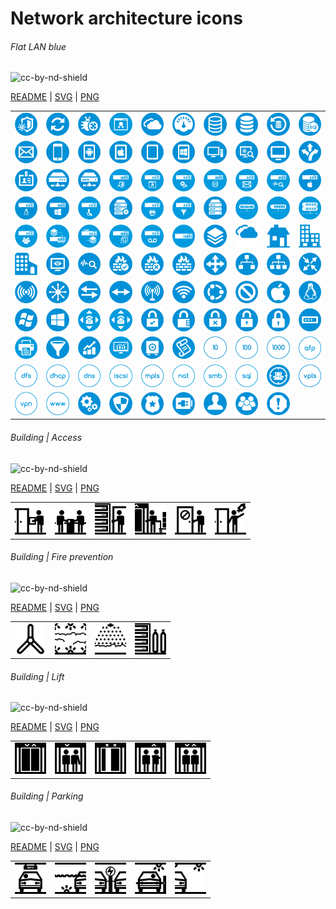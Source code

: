 # Network architecture icons

###### Flat LAN blue

![cc-by-nd-shield](https://img.shields.io/badge/License-CC%20BY--ND%204.0-lightgrey.svg)

[README](./visio/flat-lan-blue/README.md) | [SVG](./svg/flat-lan-blue/) | [PNG](./png/flat-lan-blue/)

<table width='90%'>
<tr align='center'>
    <td align='center'><img alt='Antivirus' src='./png/flat-lan-blue/antivirus-256.png' width='50px'></td>
    <td align='center'><img alt='Backup arrows' src='./png/flat-lan-blue/backup-arrows-256.png' width='50px'></td>
    <td align='center'><img alt='Bug tracker' src='./png/flat-lan-blue/bug-tracker-256.png' width='50px'></td>
    <td align='center'><img alt='Certificate' src='./png/flat-lan-blue/certificate-256.png' width='50px'></td>
    <td align='center'><img alt='Cloud' src='./png/flat-lan-blue/cloud-256.png' width='50px'></td>
    <td align='center'><img alt='Dashboard' src='./png/flat-lan-blue/dashboard-256.png' width='50px'></td>
    <td align='center'><img alt='Database 1' src='./png/flat-lan-blue/database-1-256.png' width='50px'></td>
    <td align='center'><img alt='Database 2' src='./png/flat-lan-blue/database-2-256.png' width='50px'></td>
    <td align='center'><img alt='Database snapshot' src='./png/flat-lan-blue/database-snapshot-256.png' width='50px'></td>
    <td align='center'><img alt='Database SQL' src='./png/flat-lan-blue/database-sql-256.png' width='50px'></td>
</tr>
<tr align='center'>
    <td align='center'><img alt='E-mail' src='./png/flat-lan-blue/email-256.png' width='50px'></td>
    <td align='center'><img alt='Endpoint smartphone' src='./png/flat-lan-blue/endpoint-smartphone-256.png' width='50px'></td>
    <td align='center'><img alt='Endpoint tablet android' src='./png/flat-lan-blue/endpoint-tablet-android-256.png' width='50px'></td>
    <td align='center'><img alt='Endpoint tablet apple' src='./png/flat-lan-blue/endpoint-tablet-apple-256.png' width='50px'></td>
    <td align='center'><img alt='Endpoint tablet generic' src='./png/flat-lan-blue/endpoint-tablet-generic-256.png' width='50px'></td>
    <td align='center'><img alt='Endpoint tablet windows' src='./png/flat-lan-blue/endpoint-tablet-windows-256.png' width='50px'></td>
    <td align='center'><img alt='Endpoint thin client' src='./png/flat-lan-blue/endpoint-thin-client-256.png' width='50px'></td>
    <td align='center'><img alt='Endpoint virus scanner' src='./png/flat-lan-blue/endpoint-virus-scanner-256.png' width='50px'></td>
    <td align='center'><img alt='Endpoint workstation' src='./png/flat-lan-blue/endpoint-workstation-256.png' width='50px'></td>
    <td align='center'><img alt='filter' src='./png/flat-lan-blue/filter-256.png' width='50px'></td>
</tr>
<tr align='center'>
    <td align='center'><img alt='Identity' src='./png/flat-lan-blue/identity-256.png' width='50px'></td>
    <td align='center'><img alt='Infrastructure server 1' src='./png/flat-lan-blue/infrastructure-server-1-256.png' width='50px'></td>
    <td align='center'><img alt='Infrastructure server 2' src='./png/flat-lan-blue/infrastructure-server-2-256.png' width='50px'></td>
    <td align='center'><img alt='Infrastructure server antivirus' src='./png/flat-lan-blue/infrastructure-server-antivirus-256.png' width='50px'></td>
    <td align='center'><img alt='Infrastructure server certificate' src='./png/flat-lan-blue/infrastructure-server-certificate-256.png' width='50px'></td>
    <td align='center'><img alt='Infrastructure server configuration' src='./png/flat-lan-blue/infrastructure-server-configuration-256.png' width='50px'></td>
    <td align='center'><img alt='Infrastructure server database' src='./png/flat-lan-blue/infrastructure-server-database-256.png' width='50px'></td>
    <td align='center'><img alt='Infrastructure server e-mail' src='./png/flat-lan-blue/infrastructure-server-email-256.png' width='50px'></td>
    <td align='center'><img alt='Infrastructure server monitoring' src='./png/flat-lan-blue/infrastructure-server-monitoring-256.png' width='50px'></td>
    <td align='center'><img alt='Infrastructure server os apple' src='./png/flat-lan-blue/infrastructure-server-os-apple-256.png' width='50px'></td>
</tr>
<tr align='center'>
    <td align='center'><img alt='Infrastructure server os linux' src='./png/flat-lan-blue/infrastructure-server-os-linux-256.png' width='50px'></td>
    <td align='center'><img alt='Infrastructure server os windows' src='./png/flat-lan-blue/infrastructure-server-os-windows-256.png' width='50px'></td>
    <td align='center'><img alt='Infrastructure server phone' src='./png/flat-lan-blue/infrastructure-server-phone-256.png' width='50px'></td>
    <td align='center'><img alt='Infrastructure server power' src='./png/flat-lan-blue/infrastructure-server-power-256.png' width='50px'></td>
    <td align='center'><img alt='Infrastructure server print' src='./png/flat-lan-blue/infrastructure-server-print-256.png' width='50px'></td>
    <td align='center'><img alt='Infrastructure server proxy or filter' src='./png/flat-lan-blue/infrastructure-server-proxy-or-filter-256.png' width='50px'></td>
    <td align='center'><img alt='Infrastructure server stack' src='./png/flat-lan-blue/infrastructure-server-stack-256.png' width='50px'></td>
    <td align='center'><img alt='Infrastructure server storage nas 1u' src='./png/flat-lan-blue/infrastructure-server-storage-nas-1u-256.png' width='50px'></td>
    <td align='center'><img alt='Infrastructure server storage san 1u' src='./png/flat-lan-blue/infrastructure-server-storage-san-1u-256.png' width='50px'></td>
    <td align='center'><img alt='Infrastructure server storage san 2u' src='./png/flat-lan-blue/infrastructure-server-storage-san-2u-256.png' width='50px'></td>
</tr>
<tr align='center'>
    <td align='center'><img alt='Infrastructure server users' src='./png/flat-lan-blue/infrastructure-server-users-256.png' width='50px'></td>
    <td align='center'><img alt='Infrastructure server vm guest' src='./png/flat-lan-blue/infrastructure-server-vm-guest-256.png' width='50px'></td>
    <td align='center'><img alt='Infrastructure server vm host 1' src='./png/flat-lan-blue/infrastructure-server-vm-host-1-256.png' width='50px'></td>
    <td align='center'><img alt='Infrastructure server vm host 2' src='./png/flat-lan-blue/infrastructure-server-vm-host-2-256.png' width='50px'></td>
    <td align='center'><img alt='Infrastructure server voicemail' src='./png/flat-lan-blue/infrastructure-server-voicemail-256.png' width='50px'></td>
    <td align='center'><img alt='Infrastructure server' src='./png/flat-lan-blue/infrastructure-server-256.png' width='50px'></td>
    <td align='center'><img alt='Layer' src='./png/flat-lan-blue/layer-256.png' width='50px'></td>
    <td align='center'><img alt='Location cloud' src='./png/flat-lan-blue/location-cloud-256.png' width='50px'></td>
    <td align='center'><img alt='Location home' src='./png/flat-lan-blue/location-home-256.png' width='50px'></td>
    <td align='center'><img alt='Location office 1' src='./png/flat-lan-blue/location-office-1-256.png' width='50px'></td>
</tr>
<tr align='center'>
    <td align='center'><img alt='Location office 2' src='./png/flat-lan-blue/location-office-2-256.png' width='50px'></td>
    <td align='center'><img alt='Monitoring 1' src='./png/flat-lan-blue/monitoring-1-256.png' width='50px'></td>
    <td align='center'><img alt='Monitoring 2' src='./png/flat-lan-blue/monitoring-2-256.png' width='50px'></td>
    <td align='center'><img alt='Network firewall allow' src='./png/flat-lan-blue/network-firewall-allow-256.png' width='50px'></td>
    <td align='center'><img alt='Network firewall deny' src='./png/flat-lan-blue/network-firewall-deny-256.png' width='50px'></td>
    <td align='center'><img alt='Network firewall' src='./png/flat-lan-blue/network-firewall-256.png' width='50px'></td>
    <td align='center'><img alt='Network gateway' src='./png/flat-lan-blue/network-gateway-256.png' width='50px'></td>
    <td align='center'><img alt='Network icon 1' src='./png/flat-lan-blue/network-icon-1-256.png' width='50px'></td>
    <td align='center'><img alt='Network icon 2' src='./png/flat-lan-blue/network-icon-2-256.png' width='50px'></td>
    <td align='center'><img alt='Network router' src='./png/flat-lan-blue/network-router-256.png' width='50px'></td>
</tr>
<tr align='center'>
    <td align='center'><img alt='Network sensor' src='./png/flat-lan-blue/network-sensor-256.png' width='50px'></td>
    <td align='center'><img alt='Network switch core' src='./png/flat-lan-blue/network-switch-core-256.png' width='50px'></td>
    <td align='center'><img alt='Network switch workgroup' src='./png/flat-lan-blue/network-switch-workgroup-256.png' width='50px'></td>
    <td align='center'><img alt='Network switch' src='./png/flat-lan-blue/network-switch-256.png' width='50px'></td>
    <td align='center'><img alt='Network wi-fi repeater' src='./png/flat-lan-blue/network-wifi-repeater-256.png' width='50px'></td>
    <td align='center'><img alt='Network wi-fi' src='./png/flat-lan-blue/network-wifi-256.png' width='50px'></td>
    <td align='center'><img alt='Networking 1' src='./png/flat-lan-blue/networking-1-256.png' width='50px'></td>
    <td align='center'><img alt='No-access' src='./png/flat-lan-blue/no-access-256.png' width='50px'></td>
    <td align='center'><img alt='Os apple' src='./png/flat-lan-blue/os-apple-256.png' width='50px'></td>
    <td align='center'><img alt='Os linux' src='./png/flat-lan-blue/os-linux-256.png' width='50px'></td>
</tr>
<tr align='center'>
    <td align='center'><img alt='Os windows legacy' src='./png/flat-lan-blue/os-windows-legacy-256.png' width='50px'></td>
    <td align='center'><img alt='Os windows new' src='./png/flat-lan-blue/os-windows-new-256.png' width='50px'></td>
    <td align='center'><img alt='Pabx analogic' src='./png/flat-lan-blue/pabx-analog-256.png' width='50px'></td>
    <td align='center'><img alt='Pabx digital' src='./png/flat-lan-blue/pabx-digital-256.png' width='50px'></td>
    <td align='center'><img alt='padlock-allow' src='./png/flat-lan-blue/padlock-allow-256.png' width='50px'></td>
    <td align='center'><img alt='padlock-code' src='./png/flat-lan-blue/padlock-code-256.png' width='50px'></td>
    <td align='center'><img alt='padlock-deny' src='./png/flat-lan-blue/padlock-deny-256.png' width='50px'></td>
    <td align='center'><img alt='padlock-key-1' src='./png/flat-lan-blue/padlock-key-1-256.png' width='50px'></td>
    <td align='center'><img alt='padlock-key-2' src='./png/flat-lan-blue/padlock-key-2-256.png' width='50px'></td>
    <td align='center'><img alt='Password' src='./png/flat-lan-blue/password-256.png' width='50px'></td>
</tr>
<tr align='center'>
    <td align='center'><img alt='Printer' src='./png/flat-lan-blue/printer-256.png' width='50px'></td>
    <td align='center'><img alt='Proxy or filter' src='./png/flat-lan-blue/proxy-or-filter-256.png' width='50px'></td>
    <td align='center'><img alt='Report' src='./png/flat-lan-blue/report-256.png' width='50px'></td>
    <td align='center'><img alt='Reporting' src='./png/flat-lan-blue/reporting-256.png' width='50px'></td>
    <td align='center'><img alt='Safe' src='./png/flat-lan-blue/safe-256.png' width='50px'></td>
    <td align='center'><img alt='Script log' src='./png/flat-lan-blue/script-log-256.png' width='50px'></td>
    <td align='center'><img alt='Service 10' src='./png/flat-lan-blue/service-10-256.png' width='50px'></td>
    <td align='center'><img alt='Service 100' src='./png/flat-lan-blue/service-100-256.png' width='50px'></td>
    <td align='center'><img alt='Service 1000' src='./png/flat-lan-blue/service-1000-256.png' width='50px'></td>
    <td align='center'><img alt='Service afp' src='./png/flat-lan-blue/service-afp-256.png' width='50px'></td>
</tr>
<tr align='center'>
    <td align='center'><img alt='Service dfs' src='./png/flat-lan-blue/service-dfs-256.png' width='50px'></td>
    <td align='center'><img alt='Service dhcp' src='./png/flat-lan-blue/service-dhcp-256.png' width='50px'></td>
    <td align='center'><img alt='Service dns' src='./png/flat-lan-blue/service-dns-256.png' width='50px'></td>
    <td align='center'><img alt='Service iscsi' src='./png/flat-lan-blue/service-iscsi-256.png' width='50px'></td>
    <td align='center'><img alt='Service mpls' src='./png/flat-lan-blue/service-mpls-256.png' width='50px'></td>
    <td align='center'><img alt='Service nat' src='./png/flat-lan-blue/service-nat-256.png' width='50px'></td>
    <td align='center'><img alt='Service smb' src='./png/flat-lan-blue/service-smb-256.png' width='50px'></td>
    <td align='center'><img alt='Service sql' src='./png/flat-lan-blue/service-sql-256.png' width='50px'></td>
    <td align='center'><img alt='Service user monitoring' src='./png/flat-lan-blue/service-user-monitoring-256.png' width='50px'></td>
    <td align='center'><img alt='Service vpls' src='./png/flat-lan-blue/service-vpls-256.png' width='50px'></td>
</tr>
<tr align='center'>
    <td align='center'><img alt='Service vpn' src='./png/flat-lan-blue/service-vpn-256.png' width='50px'></td>
    <td align='center'><img alt='Service www' src='./png/flat-lan-blue/service-www-256.png' width='50px'></td>
    <td align='center'><img alt='Setting or config' src='./png/flat-lan-blue/setting-or-config-256.png' width='50px'></td>
    <td align='center'><img alt='Shield 1' src='./png/flat-lan-blue/shield-1-256.png' width='50px'></td>
    <td align='center'><img alt='Shield 2' src='./png/flat-lan-blue/shield-2-256.png' width='50px'></td>
    <td align='center'><img alt='Ups' src='./png/flat-lan-blue/ups-256.png' width='50px'></td>
    <td align='center'><img alt='User' src='./png/flat-lan-blue/user-256.png' width='50px'></td>
    <td align='center'><img alt='Users' src='./png/flat-lan-blue/users-256.png' width='50px'></td>
    <td align='center'><img alt='Warning' src='./png/flat-lan-blue/warning-256.png' width='50px'></td>
</tr>
</table>

###### Building | Access

![cc-by-nd-shield](https://img.shields.io/badge/License-CC%20BY--ND%204.0-lightgrey.svg)

[README](./svg/building/access/README.md) | [SVG](./svg/building/access/) | [PNG](./png/building/access/)

<table width='90%'>
<tr align='center'>
    <td align='center'><img alt='Access area' src='./png/building/access/access-area-256.png' width='50px'></td>
    <td align='center'><img alt='Access building' src='./png/building/access/access-building-256.png' width='50px'></td>
    <td align='center'><img alt='Access it room' src='./png/building/access/access-it-256.png' width='50px'></td>
    <td align='center'><img alt='Access lift' src='./png/building/access/access-lift-256.png' width='50px'></td>
    <td align='center'><img alt='Access restricted' src='./png/building/access/access-restricted-256.png' width='50px'></td>
    <td align='center'><img alt='Access video' src='./png/building/access/access-video-256.png' width='50px'></td>
</tr>
</table>

###### Building | Fire prevention

![cc-by-nd-shield](https://img.shields.io/badge/License-CC%20BY--ND%204.0-lightgrey.svg)

[README](./svg/building/fire-prevention/README.md) | [SVG](./svg/building/fire-prevention/) | [PNG](./png/flat-building/fire-prevention/)

<table width='90%'>
<tr align='center'>
    <td align='center'><img alt='Fire cooling' src='./png/building/fire-prevention/fire-cooling-256.png' width='50px'></td>
    <td align='center'><img alt='Fire exit light' src='./png/building/fire-prevention/fire-exit-light-256.png' width='50px'></td>
    <td align='center'><img alt='Fire extinction' src='./png/building/fire-prevention/fire-extinction-256.png' width='50px'></td>
    <td align='center'><img alt='Fire it room' src='./png/building/fire-prevention/fire-it-256.png' width='50px'></td>
</tr>
</table>

###### Building | Lift

![cc-by-nd-shield](https://img.shields.io/badge/License-CC%20BY--ND%204.0-lightgrey.svg)

[README](./svg/building/lift/README.md) | [SVG](./svg/building/lift/) | [PNG](./png/flat-building/lift/)

<table width='90%'>
<tr align='center'>
    <td align='center'><img alt='Lift closed' src='./png/building/lift/lift-closed-256.png' width='50px'></td>
    <td align='center'><img alt='Lift down' src='./png/building/lift/lift-down-256.png' width='50px'></td>
    <td align='center'><img alt='Lift fail' src='./png/building/lift/lift-fail-256.png' width='50px'></td>
    <td align='center'><img alt='Lift up' src='./png/building/lift/lift-up-256.png' width='50px'></td>
    <td align='center'><img alt='Lift' src='./png/building/lift/lift-256.png' width='50px'></td>
</tr>
</table>

###### Building | Parking

![cc-by-nd-shield](https://img.shields.io/badge/License-CC%20BY--ND%204.0-lightgrey.svg)

[README](./svg/building/parking/README.md) | [SVG](./svg/building/parking/) | [PNG](./png/flat-building/parking/)

<table width='90%'>
<tr align='center'>
    <td align='center'><img alt='Parking info' src='./png/building/parking/parking-info-256.png' width='50px'></td>
    <td align='center'><img alt='Parking overflow' src='./png/building/parking/parking-overflow-256.png' width='50px'></td>
    <td align='center'><img alt='Parking electric charging' src='./png/building/parking/parking-electric-charging-256.png' width='50px'></td>
    <td align='center'><img alt='Parking security' src='./png/building/parking/parking-security-256.png' width='50px'></td>
    <td align='center'><img alt='Parking smart' src='./png/building/parking/parking-smart-256.png' width='50px'></td>
</tr>
</table>